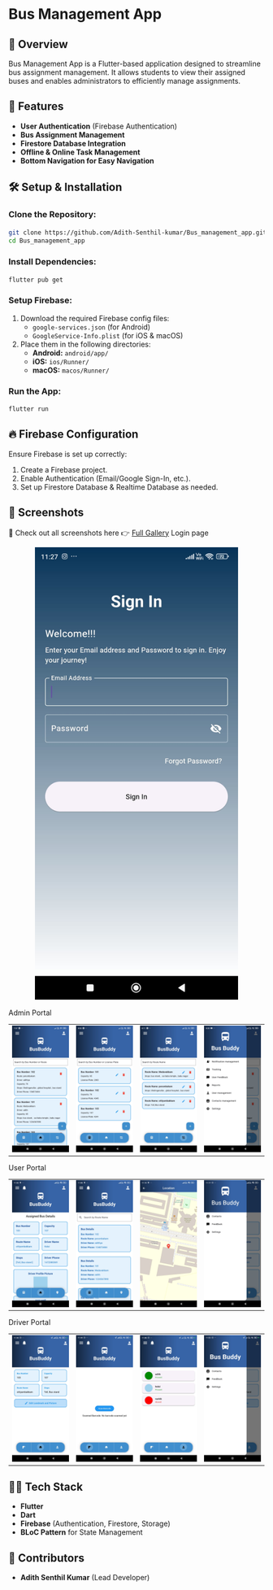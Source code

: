 # Bus Management App

## 🚀 Overview
Bus Management App is a Flutter-based application designed to streamline bus assignment management. It allows students to view their assigned buses and enables administrators to efficiently manage assignments.

## 📌 Features
- **User Authentication** (Firebase Authentication)
- **Bus Assignment Management**
- **Firestore Database Integration**
- **Offline & Online Task Management**
- **Bottom Navigation for Easy Navigation**

## 🛠️ Setup & Installation

### Clone the Repository:
```sh
git clone https://github.com/Adith-Senthil-kumar/Bus_management_app.git
cd Bus_management_app
```

### Install Dependencies:
```sh
flutter pub get
```

### Setup Firebase:
1. Download the required Firebase config files:
   - `google-services.json` (for Android)
   - `GoogleService-Info.plist` (for iOS & macOS)
2. Place them in the following directories:
   - **Android:** `android/app/`
   - **iOS:** `ios/Runner/`
   - **macOS:** `macos/Runner/`

### Run the App:
```sh
flutter run
```

## 🔥 Firebase Configuration
Ensure Firebase is set up correctly:
1. Create a Firebase project.
2. Enable Authentication (Email/Google Sign-In, etc.).
3. Set up Firestore Database & Realtime Database as needed.

## 📸 Screenshots
📸 Check out all screenshots here 👉 [Full Gallery](ss.md)
Login page 

<div align="center">
  <img src="assets/1.jpeg" width="400"/>
</div>  

Admin Portal
<div align="center">
  <table>
    <tr>
      <td><img src="assets/2.jpeg" width="200"/></td>
      <td><img src="assets/3.jpeg" width="200"/></td>
      <td><img src="assets/4.jpeg" width="200"/></td>
      <td><img src="assets/5.jpeg" width="200"/></td>
    </tr>
  </table>
</div>  

User Portal
<div align="center">
  <table>
    <tr>
      <td><img src="assets/s1.jpeg" width="200"/></td>
      <td><img src="assets/s2.jpeg" width="200"/></td>
      <td><img src="assets/s3.jpeg" width="200"/></td>
      <td><img src="assets/s4.jpeg" width="200"/></td>
    </tr>
  </table>
</div>  

Driver Portal
<div align="center">
  <table>
    <tr>
      <td><img src="assets/d1.jpeg" width="200"/></td>
      <td><img src="assets/d2.jpeg" width="200"/></td>
      <td><img src="assets/d3.jpeg" width="200"/></td>
      <td><img src="assets/d4.jpeg" width="200"/></td>
    </tr>
  </table>
</div>  



## 👨‍💻 Tech Stack
- **Flutter**
- **Dart**
- **Firebase** (Authentication, Firestore, Storage)
- **BLoC Pattern** for State Management

## 🙌 Contributors
- **Adith Senthil Kumar** (Lead Developer)


